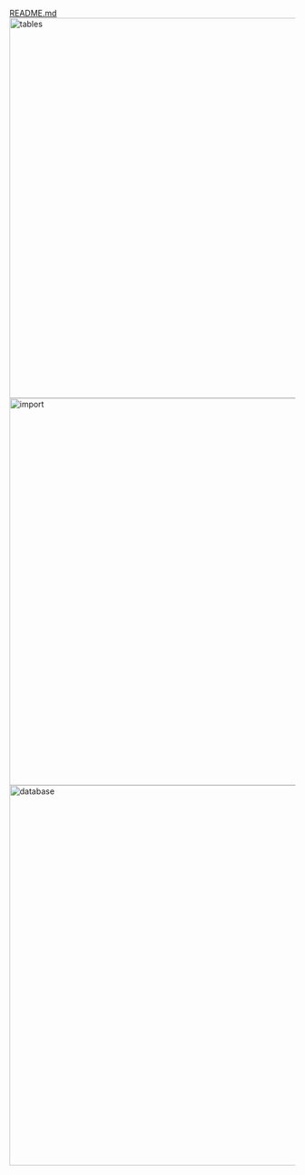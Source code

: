 [README.md](https://github.com/user-attachments/files/21543673/README.md)
<img width="1342" height="669" alt="tables" src="https://github.com/user-attachments/assets/44819698-2cde-474f-a8d8-d12e352b54da" />
<img width="1341" height="681" alt="import" src="https://github.com/user-attachments/assets/951f7cf3-8ba6-4297-aa94-78549e52f460" />
<img width="1360" height="669" alt="database" src="https://github.com/user-attachments/assets/9247f2ad-228b-4b18-a99b-52cdc0f178a2" />
